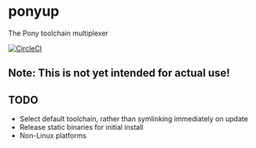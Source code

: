 # ponyup

The Pony toolchain multiplexer

[![CircleCI](https://circleci.com/gh/Theodus/ponyup/tree/master.svg?style=svg)](https://circleci.com/gh/Theodus/ponyup/tree/master)

## Note: This is not yet intended for actual use!

## TODO
- Select default toolchain, rather than symlinking immediately on update
- Release static binaries for initial install
- Non-Linux platforms
